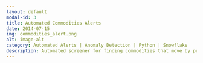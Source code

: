 ```yaml
---
layout: default
modal-id: 3
title: Automated Commodities Alerts
date: 2014-07-15
img: commodities_alert.png
alt: image-alt
category: Automated Alerts | Anomaly Detection | Python | Snowflake
description: Automated screener for finding commodities that move by preset price intervals over the period of interest. This was done in Python / Snowflake, and sends automated emails whenever target levels are breached. 
---
```


